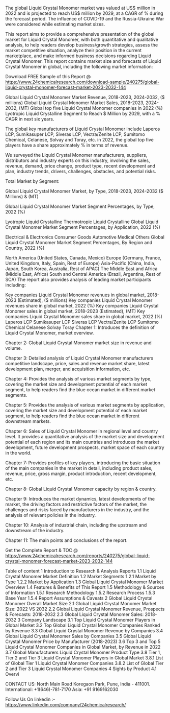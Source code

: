 The global Liquid Crystal Monomer market was valued at US$ million in 2022 and is projected to reach US$ million by 2029, at a CAGR of % during the forecast period. The influence of COVID-19 and the Russia-Ukraine War were considered while estimating market sizes.

This report aims to provide a comprehensive presentation of the global market for Liquid Crystal Monomer, with both quantitative and qualitative analysis, to help readers develop business/growth strategies, assess the market competitive situation, analyze their position in the current marketplace, and make informed business decisions regarding Liquid Crystal Monomer. This report contains market size and forecasts of Liquid Crystal Monomer in global, including the following market information:

Download FREE Sample of this Report @ https://www.24chemicalresearch.com/download-sample/240275/global-liquid-crystal-monomer-forecast-market-2023-2032-144

Global Liquid Crystal Monomer Market Revenue, 2018-2023, 2024-2032, ($ millions)
Global Liquid Crystal Monomer Market Sales, 2018-2023, 2024-2032, (MT)
Global top five Liquid Crystal Monomer companies in 2022 (%)
Lyotropic Liquid Crystalline Segment to Reach $ Million by 2029, with a % CAGR in next six years.

The global key manufacturers of Liquid Crystal Monomer include Laperos LCP, Sumikasuper LCP, Siveras LCP, Vectra/Zenite LCP, Sumitomo Chemical, Celanese, Solvay and Toray, etc. in 2022, the global top five players have a share approximately % in terms of revenue.

We surveyed the Liquid Crystal Monomer manufacturers, suppliers, distributors and industry experts on this industry, involving the sales, revenue, demand, price change, product type, recent development and plan, industry trends, drivers, challenges, obstacles, and potential risks.

Total Market by Segment:

Global Liquid Crystal Monomer Market, by Type, 2018-2023, 2024-2032 ($ Millions) & (MT)

Global Liquid Crystal Monomer Market Segment Percentages, by Type, 2022 (%)

Lyotropic Liquid Crystalline
Thermotropic Liquid Crystalline
Global Liquid Crystal Monomer Market Segment Percentages, by Application, 2022 (%)

Electrical & Electronics
Consumer Goods
Automotive
Medical
Others
Global Liquid Crystal Monomer Market Segment Percentages, By Region and Country, 2022 (%)

North America (United States, Canada, Mexico)
Europe (Germany, France, United Kingdom, Italy, Spain, Rest of Europe)
Asia-Pacific (China, India, Japan, South Korea, Australia, Rest of APAC)
The Middle East and Africa (Middle East, Africa)
South and Central America (Brazil, Argentina, Rest of SCA)
The report also provides analysis of leading market participants including:

Key companies Liquid Crystal Monomer revenues in global market, 2018-2023 (Estimated), ($ millions)
Key companies Liquid Crystal Monomer revenues share in global market, 2022 (%)
Key companies Liquid Crystal Monomer sales in global market, 2018-2023 (Estimated), (MT)
Key companies Liquid Crystal Monomer sales share in global market, 2022 (%)
Laperos LCP
Sumikasuper LCP
Siveras LCP
Vectra/Zenite LCP
Sumitomo Chemical
Celanese
Solvay
Toray
Chapter 1: Introduces the definition of Liquid Crystal Monomer, market overview.

Chapter 2: Global Liquid Crystal Monomer market size in revenue and volume.

Chapter 3: Detailed analysis of Liquid Crystal Monomer manufacturers competitive landscape, price, sales and revenue market share, latest development plan, merger, and acquisition information, etc.

Chapter 4: Provides the analysis of various market segments by type, covering the market size and development potential of each market segment, to help readers find the blue ocean market in different market segments.

Chapter 5: Provides the analysis of various market segments by application, covering the market size and development potential of each market segment, to help readers find the blue ocean market in different downstream markets.

Chapter 6: Sales of Liquid Crystal Monomer in regional level and country level. It provides a quantitative analysis of the market size and development potential of each region and its main countries and introduces the market development, future development prospects, market space of each country in the world.

Chapter 7: Provides profiles of key players, introducing the basic situation of the main companies in the market in detail, including product sales, revenue, price, gross margin, product introduction, recent development, etc.

Chapter 8: Global Liquid Crystal Monomer capacity by region & country.

Chapter 9: Introduces the market dynamics, latest developments of the market, the driving factors and restrictive factors of the market, the challenges and risks faced by manufacturers in the industry, and the analysis of relevant policies in the industry.

Chapter 10: Analysis of industrial chain, including the upstream and downstream of the industry.

Chapter 11: The main points and conclusions of the report.

Get the Complete Report & TOC @ https://www.24chemicalresearch.com/reports/240275/global-liquid-crystal-monomer-forecast-market-2023-2032-144

Table of content
1 Introduction to Research & Analysis Reports
1.1 Liquid Crystal Monomer Market Definition
1.2 Market Segments
1.2.1 Market by Type
1.2.2 Market by Application
1.3 Global Liquid Crystal Monomer Market Overview
1.4 Features & Benefits of This Report
1.5 Methodology & Sources of Information
1.5.1 Research Methodology
1.5.2 Research Process
1.5.3 Base Year
1.5.4 Report Assumptions & Caveats
2 Global Liquid Crystal Monomer Overall Market Size
2.1 Global Liquid Crystal Monomer Market Size: 2022 VS 2032
2.2 Global Liquid Crystal Monomer Revenue, Prospects & Forecasts: 2018-2032
2.3 Global Liquid Crystal Monomer Sales: 2018-2032
3 Company Landscape
3.1 Top Liquid Crystal Monomer Players in Global Market
3.2 Top Global Liquid Crystal Monomer Companies Ranked by Revenue
3.3 Global Liquid Crystal Monomer Revenue by Companies
3.4 Global Liquid Crystal Monomer Sales by Companies
3.5 Global Liquid Crystal Monomer Price by Manufacturer (2018-2023)
3.6 Top 3 and Top 5 Liquid Crystal Monomer Companies in Global Market, by Revenue in 2022
3.7 Global Manufacturers Liquid Crystal Monomer Product Type
3.8 Tier 1, Tier 2 and Tier 3 Liquid Crystal Monomer Players in Global Market
3.8.1 List of Global Tier 1 Liquid Crystal Monomer Companies
3.8.2 List of Global Tier 2 and Tier 3 Liquid Crystal Monomer Companies
4 Sights by Product
4.1 Overvi

CONTACT US:
North Main Road Koregaon Park, Pune, India - 411001.
International: +1(646)-781-7170
Asia: +91 9169162030

Follow Us On linkedin :- https://www.linkedin.com/company/24chemicalresearch/
